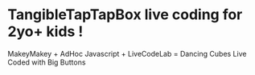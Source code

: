 # TangibleTapTapBox live coding for 2yo+ kids !

MakeyMakey + AdHoc Javascript + LiveCodeLab = Dancing Cubes Live Coded with Big Buttons
